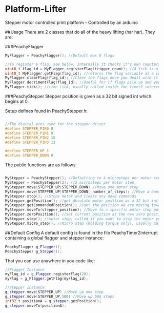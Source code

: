 # Platform-Lifter
Stepper motor controlled print platform - Controlled by an arduino

##Usage
There are 2 classes that do all of the heavy lifting (har har). They are:

###PeachyFlagger
```cpp
MyFlagger = PeachyFlagger(); //Default max 8 flags

//To register a flag, see below. Internally it checks it's own counters and sets the flag after "trigger_count" ticks
uint8_t flag_id = MyFlagger.registerFlag(trigger_count); //A tick is a single Timer2 interrupt (default 200us)
uint8_t MyFlagger.getFlag(flag_id); //returns the flag variable as a count of how many times that flag has been raised
MyFlagger.clearFlag(flag_id); //Clear the flags once you dealt with it
MyFlagger.decrimentFlag(flag_id); //Useful for if flags pile up and you need to do something each time
MyFlagger.tick(); //time tick, usually called inside the timer2 interrupt
```

###PeachyStepper
Stepper position is given as a 32 bit signed int which begins at 0. 

Setup defines found in PeachyStepper.h:
```cpp

//The digital pins used for the stepper driver
#define STEPPER_PIN0 8
#define STEPPER_PIN1 9
#define STEPPER_PIN2 10
#define STEPPER_PIN3 11

#define STEPPER_UP 1
#define STEPPER_DOWN 0
```

The public functions are as follows:
```cpp

MyStepper = PeachyStepper(); //Defaulting to 4 microsteps per motor step
MyStepper = PeachyStepper(2); //2 microsteps per motor step
MyStepper.move(STEPPER_UP|STEPPER_DOWN) //Move one motor step
MyStepper.move(STEPPER_UP|STEPPER_DOWN, number_of_steps); //Move a bunch of motor steps
MyStepper.stop(); //Stops motor and clears any move commands
MyStepper.getPosition(); //get Absolute motor position as a 32 bit int
MyStepper.getCommandedPosition(); //get the position we are moving towards
MyStepper.moveTo(stepper_position); //Move to a specific motor step position
MyStepper.zeroPosition(); //Set current position as the new zero position
MyStepper.step(); //motor step, called if you want to step the motor yourself
MyStepper.micro_step(); //micro step (holding torque only), usually called in the timer interrupt
```

##Default Config
A default config is found in the file PeachyTimer2Interrupt containing a global flagger and stepper instance:
```cpp
PeachyFlagger g_Flagger();
PeachyStepper g_Stepper();
```

That you can use anywhere in you code like:
```cpp
//Flagger Instance
myFlag_id = g_Flagger.registerFlag(20);
myFlag = g_Flagger.getFlag(myFlag_id);

//Stepper Instance
g_stepper.move(STEPPER_UP) //Move up one step
g_stepper.move(STEPPER_UP,500) //Move up 500 steps
int32_t positionA = g_stepper.getPosition();
g_stepper.moveTo(positionA);
```

